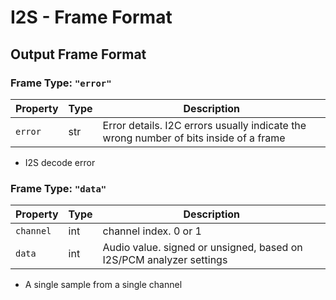 # I2S - Frame Format

## Output Frame Format

### Frame Type: `"error"`

| Property | Type | Description                                                                           |
| -------- | ---- | ------------------------------------------------------------------------------------- |
| `error`  | str  | Error details. I2C errors usually indicate the wrong number of bits inside of a frame |

* I2S decode error

### Frame Type: `"data"`

| Property  | Type | Description                                                         |
| --------- | ---- | ------------------------------------------------------------------- |
| `channel` | int  | channel index. 0 or 1                                               |
| `data`    | int  | Audio value. signed or unsigned, based on I2S/PCM analyzer settings |

* A single sample from a single channel
